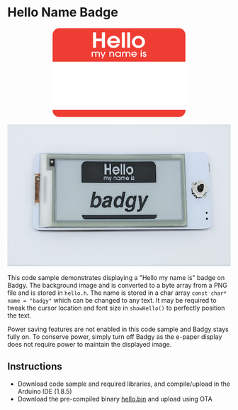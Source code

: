 # Hello Name Badge

<p align="center">
	<img src="../../website/img/hello_my_name_is_sticker.png" width="300" height="200" />
</p>
<p align="center">
	<img src="../../website/img/hello_my_name_is_badgy.jpg" width="567" height="319" />
</p>

This code sample demonstrates displaying a "Hello my name is" badge on Badgy. The background image and is converted to a byte array from a PNG file and is stored in `hello.h`. The name is stored in a char array `const char* name = "badgy"` which can be changed to any text. It may be required to tweak the cursor location and font size in `showHello()` to perfectly position the text.

Power saving features are not enabled in this code sample and Badgy stays fully on. To conserve power, simply turn off Badgy as the e-paper display does not require power to maintain the displayed image.

## Instructions
- Download code sample and required libraries, and compile/upload in the Arduino IDE (1.8.5)
- Download the pre-compiled binary [hello.bin](https://github.com/sqfmi/badgy/raw/master/examples/hello/hello.bin) and upload using OTA
